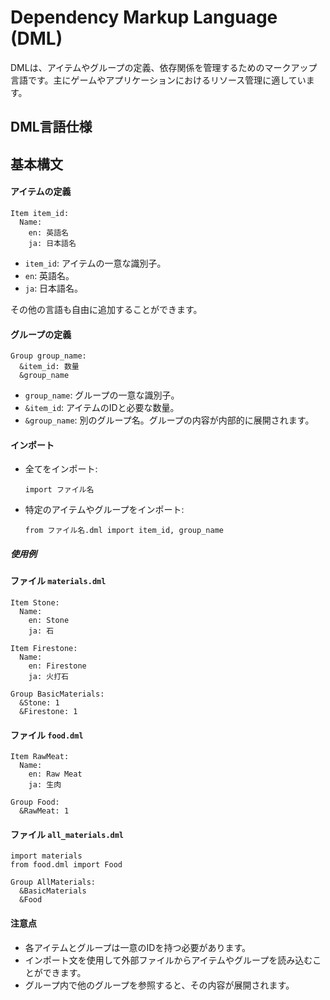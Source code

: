 # Dependency Markup Language (DML)
DMLは、アイテムやグループの定義、依存関係を管理するためのマークアップ言語です。主にゲームやアプリケーションにおけるリソース管理に適しています。

## DML言語仕様

## 基本構文

#### アイテムの定義
```dml
Item item_id:
  Name:
    en: 英語名
    ja: 日本語名
```
- `item_id`: アイテムの一意な識別子。
- `en`: 英語名。
- `ja`: 日本語名。

その他の言語も自由に追加することができます。

#### グループの定義
```dml
Group group_name:
  &item_id: 数量
  &group_name
```
- `group_name`: グループの一意な識別子。
- `&item_id`: アイテムのIDと必要な数量。
- `&group_name`: 別のグループ名。グループの内容が内部的に展開されます。

#### インポート
- 全てをインポート:
  ```dml
  import ファイル名
  ```
- 特定のアイテムやグループをインポート:
  ```dml
  from ファイル名.dml import item_id, group_name
  ```

##### 使用例

#### ファイル `materials.dml`
```dml
Item Stone:
  Name:
    en: Stone
    ja: 石

Item Firestone:
  Name:
    en: Firestone
    ja: 火打石

Group BasicMaterials:
  &Stone: 1
  &Firestone: 1
```

#### ファイル `food.dml`
```dml
Item RawMeat:
  Name:
    en: Raw Meat
    ja: 生肉

Group Food:
  &RawMeat: 1
```

#### ファイル `all_materials.dml`
```dml
import materials
from food.dml import Food

Group AllMaterials:
  &BasicMaterials
  &Food
```

#### 注意点
- 各アイテムとグループは一意のIDを持つ必要があります。
- インポート文を使用して外部ファイルからアイテムやグループを読み込むことができます。
- グループ内で他のグループを参照すると、その内容が展開されます。